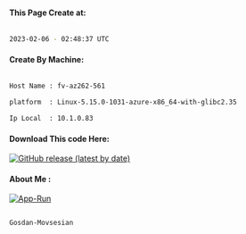 
   
#### This Page Create at:

```bash

2023-02-06 - 02:48:37 UTC

```

#### Create By Machine:

```bash

Host Name : fv-az262-561

platform  : Linux-5.15.0-1031-azure-x86_64-with-glibc2.35

Ip Local  : 10.1.0.83

```
#### Download This code Here:

[![GitHub release (latest by date)](https://img.shields.io/github/v/release/Gosdan-Movsesian/Gosdan?style=for-the-badge&label=Download)](https://github.com/Gosdan-Movsesian/Gosdan/releases) 

</p> 

#### About Me :

[![App-Run](https://github.com/Gosdan-Movsesian/Gosdan/actions/workflows/App-Run.yml/badge.svg)](https://github.com/Gosdan-Movsesian/Gosdan/actions/workflows/App-Run.yml)

```bash

Gosdan-Movsesian

```

